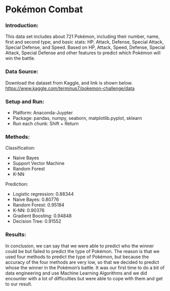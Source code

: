 # Pokémon Combat

### Introduction:
This data set includes about 721 Pokémon, including their number, name, first and second type, and basic stats: HP, Attack, Defense, Special Attack, Special Defense, and Speed.  Based on HP, Attack, Speed, Defense, Special Attack, Special Defense and other features to predict which Pokémon will win the battle.

### Data Source:
Download the dataset from Kaggle, and link is shown below.
https://www.kaggle.com/terminus7/pokemon-challenge/data

### Setup and Run:
* Platform: Anaconda-Juypter
* Package: pandas, numpy, seaborn, matplotlib.pyplot, sklearn
* Run each chunk: Shift + Return

### Methods:
Classification:
* Naive Bayes
* Support Vector Machine
* Random Forest
* K-NN

Prediction:
* Logistic regression: 0.88344
* Naive Bayes: 0.80776
* Random Forest: 0.95184
* K-NN: 0.90376
* Gradient Boosting: 0.94848
* Decision Tree: 0.91552

### Results:
In conclusion, we can say that we were able to predict who the winner could be but failed to predict the type of Pokémon. The reason is that we used four methods to predict the type of Pokémon, but because the accuracy of the four methods are very low, so that we decided to predict whose the winner in the Pokémon’s battle. It was our first time to do a bit of data engineering and use Machine Learning Algorithms and we did encounter with a lot of difficulties but were able to cope with them and get to our result.